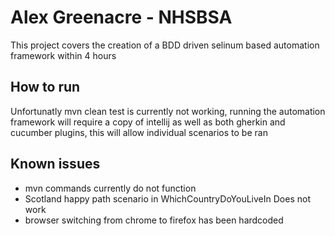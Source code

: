 <h1>Alex Greenacre - NHSBSA</h1>
<p>This project covers the creation of a BDD driven selinum based automation framework within 4 hours </p>
<H2>How to run</H2>
Unfortunatly mvn clean test is currently not working, running the automation framework will require a copy of intellij 
as well as both gherkin and cucumber plugins, this will allow individual scenarios to be ran 

<h2>Known issues</h2>
<ul>
<li>mvn commands currently do not function</li>
<li>Scotland happy path scenario in WhichCountryDoYouLiveIn Does not work</li>
<li>browser switching from chrome to firefox has been hardcoded</li>
</ul>
